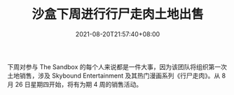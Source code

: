 ﻿---
title: "沙盒下周进行行尸走肉土地出售"
date: 2021-08-20T21:57:40+08:00
lastmod: 2021-08-20T16:45:40+08:00
draft: false
authors: ["Salena"]
description: "下周对参与 The Sandbox 的每个人来说都是一件大事，因为该团队将组织第一次土地销售，涉及 Skybound Entertainment 及其热门漫画系列《行尸走肉》。从 8 月 26 日星期四开始，将有为期 4 周的销售活动。"
featuredImage: "the-sandbox-does-the-walking-dead-land-sale-next-week.png"
tags: ["Virtual World","虚拟世界","Play to Earn"]
categories: ["news"]
news: ["虚拟世界"]
weight: 
lightgallery: true
pinned: false
recommend: false
recommend1: false
---

下周对参与 The Sandbox 的每个人来说都是一件大事，因为该团队将组织第一次土地销售，涉及 Skybound Entertainment 及其热门漫画系列《行尸走肉》。从 8 月 26 日星期四开始，将有为期 4 周的销售活动。

<!--more-->

